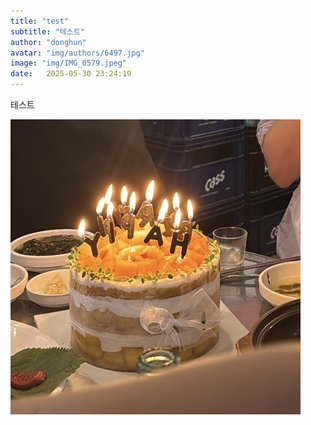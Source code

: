 ```yaml
---
title: "test"
subtitle: "테스트"
author: "donghun"
avatar: "img/authors/6497.jpg"
image: "img/IMG_0579.jpeg"
date:   2025-05-30 23:24:19
---
```


테스트

![이미지](../img/2025-05-30/IMG_0579.jpeg)

